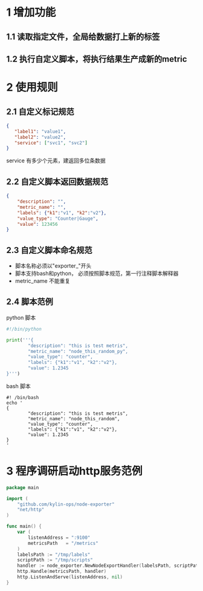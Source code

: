 
# 1 增加功能
## 1.1 读取指定文件，全局给数据打上新的标签
## 1.2 执行自定义脚本，将执行结果生产成新的metric

# 2 使用规则
## 2.1 自定义标记规范
```json
{
   "label1": "value1",
   "label2": "value2",
   "service": ["svc1", "svc2"]
}
```
service 有多少个元素，建返回多位条数据
## 2.2 自定义脚本返回数据规范
```json
{
	"description": "",
	"metric_name": "",
	"labels": {"k1":"v1", "k2":"v2"},
	"value_type": "Counter|Gauge",
	"value": 123456
}
```
## 2.3 自定义脚本命名规范
- 脚本名称必须以"exporter_"开头
- 脚本支持bash和python， 必须按照脚本规范，第一行注释脚本解释器
- metric_name 不能重复

## 2.4 脚本范例
python 脚本
```python
#!/bin/python

print('''{
        "description": "this is test metris",
        "metric_name": "node_this_random_py",
        "value_type": "counter",
        "labels": {"k1":"v1", "k2":"v2"},
        "value": 1.2345
}''')
```
bash 脚本
```shell script
#! /bin/bash
echo '
{
        "description": "this is test metris",
        "metric_name": "node_this_random",
        "value_type": "counter",
        "labels": {"k1":"v1", "k2":"v2"},
        "value": 1.2345
}
'
```

# 3 程序调研启动http服务范例
```go
package main

import (
	"github.com/kylin-ops/node-exporter"
	"net/http"
)

func main() {
	var (
		listenAddress = ":9100"
		metricsPath   = "/metrics"
	)
	labelsPath := "/tmp/labels"
	scriptPath := "/tmp/scripts"
	handler := node_exporter.NewNodeExportHandler(labelsPath, scriptPath)
	http.Handle(metricsPath, handler)
	http.ListenAndServe(listenAddress, nil)
}
```